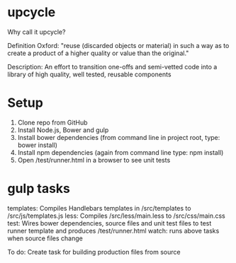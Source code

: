 upcycle
=======

Why call it upcycle?

Definition Oxford:
"reuse (discarded objects or material) in such a way as to create a product of a higher quality or value than the original."

Description:
An effort to transition one-offs and semi-vetted code into a library of high quality, well tested, reusable components

Setup
=============================
1. Clone repo from GitHub
2. Install Node.js, Bower and gulp
3. Install bower dependencies (from command line in project root, type: bower install)
4. Install npm dependencies (again from command line type: npm install)
5. Open /test/runner.html in a browser to see unit tests


gulp tasks
==============================
templates: Compiles Handlebars templates in /src/templates to /src/js/templates.js
less: Compiles /src/less/main.less to /src/css/main.css
test: Wires bower dependencies, source files and unit test files to test runner template and produces /test/runner.html
watch: runs above tasks when source files change

To do: Create task for building production files from source

